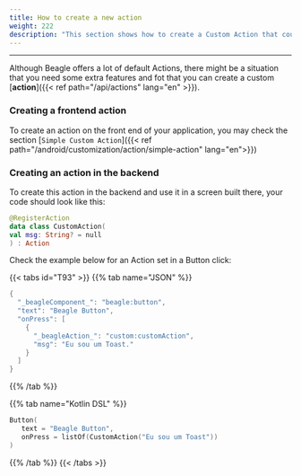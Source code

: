 ```yaml
---
title: How to create a new action
weight: 222
description: "This section shows how to create a Custom Action that could be used in events and handled by the frontend application"
---
```


---

Although Beagle offers a lot of default Actions, there might be a situation that you need some extra features and fot that you can create a custom [**action**]({{< ref path="/api/actions" lang="en" >}}).
### Creating a frontend action

To create an action on the front end of your application, you may check the section [`Simple Custom Action`]({{< ref path="/android/customization/action/simple-action" lang="en">}})

### Creating an action in the backend

To create this action in the backend and use it in a screen built there, your code should look like this:

```kotlin
@RegisterAction
data class CustomAction(
val msg: String? = null
) : Action
```

Check the example below for an Action set in a Button click:

{{< tabs id="T93" >}}
{{% tab name="JSON" %}}

```kotlin
{
  "_beagleComponent_": "beagle:button",
  "text": "Beagle Button",
  "onPress": [
    {
      "_beagleAction_": "custom:customAction",
      "msg": "Eu sou um Toast."
    }
  ]
}
```

{{% /tab %}}

{{% tab name="Kotlin DSL" %}}

```kotlin
Button(
   text = "Beagle Button",
   onPress = listOf(CustomAction("Eu sou um Toast"))
)
```

{{% /tab %}}
{{< /tabs >}}
